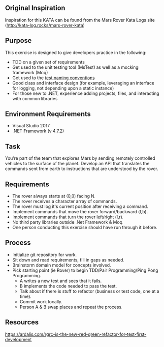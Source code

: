 ## Original Inspiration
Inspiration for this KATA can be found from the Mars Rover Kata Logs site (http://kata-log.rocks/mars-rover-kata)

## Purpose
This exercise is designed to give developers practice in the following:
- TDD on a given set of requirements
- Get used to the unit testing tool (MsTest) as well as a mocking framework (Moq)
- Get used to the [test naming conventions](https://s1wiki.atlassian.net/wiki/spaces/EN/pages/515342477/Automated+Testing+Conventions)
- Good class and interface design (for example, leveraging an interface for logging, not depending upon a static instance)
- For those new to .NET, experience adding projects, files, and interacting with common libraries

## Environment Requirements
- Visual Studio 2017
- .NET Framework (v 4.7.2)

## Task
You’re part of the team that explores Mars by sending remotely controlled vehicles to the surface of the planet. Develop an API that translates the commands sent from earth to instructions that are understood by the rover.

## Requirements
- The rover always starts at (0,0) facing N.
- The rover receives a character array of commands.
- The rover must log it's current position after receiving a command.
- Implement commands that move the rover forward/backward (f,b).
- Implement commands that turn the rover left/right (l,r).
- No third party libraries outside .Net Framework & Moq.
- One person conducting this exercise should have run through it before.

## Process
- Initialize git repository for work.
- Sit down and read requirements, fill in gaps as needed.
- Brainstorm domain model for concepts involved.
- Pick starting point (ie Rover) to begin TDD/Pair Programming/Ping Pong Programming.
    - A writes a new test and sees that it fails.
    - B implements the code needed to pass the test.
    - Talk about if there is stuff to refactor (business or test code, one at a time).
    - Commit work locally.
    - Person A & B swap places and repeat the process.

## Resources
https://ardalis.com/rgrc-is-the-new-red-green-refactor-for-test-first-development